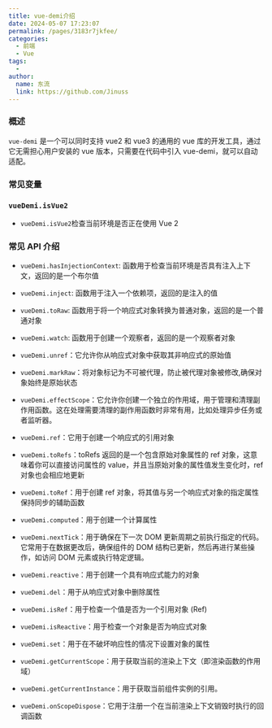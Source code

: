 ```yaml
---
title: vue-demi介绍
date: 2024-05-07 17:23:07
permalink: /pages/3183r7jkfee/
categories:
  - 前端
  - Vue
tags:
  -
author:
  name: 东流
  link: https://github.com/Jinuss
---
```


### 概述

`vue-demi` 是一个可以同时支持 vue2 和 vue3 的通用的 vue 库的开发工具，通过它无需担心用户安装的 vue 版本，只需要在代码中引入 vue-demi，就可以自动适配。

### 常见变量

### `vueDemi.isVue2`

- `vueDemi.isVue2`检查当前环境是否正在使用 Vue 2

### 常见 API 介绍

- `vueDemi.hasInjectionContext`: 函数用于检查当前环境是否具有注入上下文，返回的是一个布尔值

- `vueDemi.inject`: 函数用于注入一个依赖项，返回的是注入的值

- `vueDemi.toRaw`: 函数用于将一个响应式对象转换为普通对象，返回的是一个普通对象

- `vueDemi.watch`: 函数用于创建一个观察者，返回的是一个观察者对象

- `vueDemi.unref`：它允许你从响应式对象中获取其非响应式的原始值

- `vueDemi.markRaw`：将对象标记为不可被代理，防止被代理对象被修改,确保对象始终是原始状态

- `vueDemi.effectScope`：它允许你创建一个独立的作用域，用于管理和清理副作用函数。这在处理需要清理的副作用函数时非常有用，比如处理异步任务或者监听器。

- `vueDemi.ref`：它用于创建一个响应式的引用对象

- `vueDemi.toRefs`：toRefs 返回的是一个包含原始对象属性的 ref 对象，这意味着你可以直接访问属性的 value，并且当原始对象的属性值发生变化时，ref 对象也会相应地更新

- `vueDemi.toRef`：用于创建 ref 对象，将其值与另一个响应式对象的指定属性保持同步的辅助函数

- `vueDemi.computed`：用于创建一个计算属性

- `vueDemi.nextTick`：用于确保在下一次 DOM 更新周期之前执行指定的代码。它常用于在数据更改后，确保组件的 DOM 结构已更新，然后再进行某些操作，如访问 DOM 元素或执行特定逻辑。

- `vueDemi.reactive`：用于创建一个具有响应式能力的对象

- `vueDemi.del`：用于从响应式对象中删除属性

- `vueDemi.isRef`：用于检查一个值是否为一个引用对象 (Ref)

- `vueDemi.isReactive`：用于检查一个对象是否为响应式对象

- `vueDemi.set`：用于在不破坏响应性的情况下设置对象的属性

- `vueDemi.getCurrentScope`：用于获取当前的渲染上下文（即渲染函数的作用域）

- `vueDemi.getCurrentInstance`：用于获取当前组件实例的引用。

- `vueDemi.onScopeDispose`：它用于注册一个在当前渲染上下文销毁时执行的回调函数
